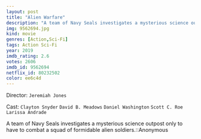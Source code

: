 ```yaml
---
layout: post
title: "Alien Warfare"
description: "A team of Navy Seals investigates a mysterious science outpost only to have to combat a squad of formidable alien soldiers.::Anonymous.."
img: 9562694.jpg
kind: movie
genres: [Action,Sci-Fi]
tags: Action Sci-Fi 
year: 2019
imdb_rating: 2.6
votes: 2606
imdb_id: 9562694
netflix_id: 80232502
color: ee6c4d
---
```

Director: `Jeremiah Jones`  

Cast: `Clayton Snyder` `David B. Meadows` `Daniel Washington` `Scott C. Roe` `Larissa Andrade` 

A team of Navy Seals investigates a mysterious science outpost only to have to combat a squad of formidable alien soldiers.::Anonymous